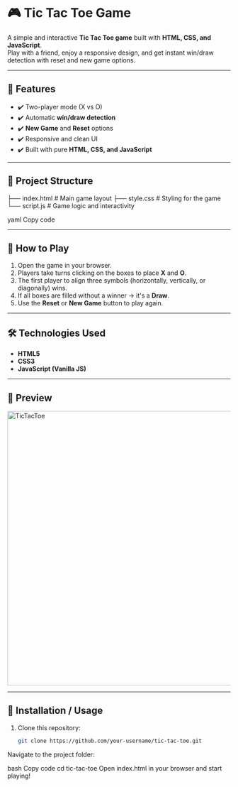 # 🎮 Tic Tac Toe Game

A simple and interactive **Tic Tac Toe game** built with **HTML, CSS, and JavaScript**.  
Play with a friend, enjoy a responsive design, and get instant win/draw detection with reset and new game options.

---

## 🚀 Features
- ✔️ Two-player mode (X vs O)
- ✔️ Automatic **win/draw detection**
- ✔️ **New Game** and **Reset** options
- ✔️ Responsive and clean UI
- ✔️ Built with pure **HTML, CSS, and JavaScript**

---

## 📂 Project Structure
├── index.html # Main game layout
├── style.css # Styling for the game
└── script.js # Game logic and interactivity

yaml
Copy code

---

## 🎯 How to Play
1. Open the game in your browser.
2. Players take turns clicking on the boxes to place **X** and **O**.
3. The first player to align three symbols (horizontally, vertically, or diagonally) wins.
4. If all boxes are filled without a winner → it's a **Draw**.
5. Use the **Reset** or **New Game** button to play again.

---

## 🛠️ Technologies Used
- **HTML5**
- **CSS3**
- **JavaScript (Vanilla JS)**

---

## 📸 Preview
<img width="835" height="618" alt="TicTacToe" src="https://github.com/user-attachments/assets/38511a92-7985-432c-bfcc-ed3963ac67ff" />


---

## 📌 Installation / Usage
1. Clone this repository:
   ```bash
   git clone https://github.com/your-username/tic-tac-toe.git
Navigate to the project folder:

bash
Copy code
cd tic-tac-toe
Open index.html in your browser and start playing!

